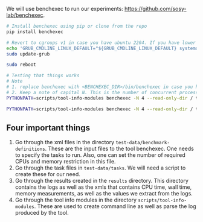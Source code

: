 We will use benchexec to run our experiments: https://github.com/sosy-lab/benchexec.

```bash
# Install benchexec using pip or clone from the repo
pip install benchexec

# Revert to cgroups v1 in case you have ubuntu 2204. If you have lower versions then you can ignore the following 3 commands
echo 'GRUB_CMDLINE_LINUX_DEFAULT="${GRUB_CMDLINE_LINUX_DEFAULT} systemd.unified_cgroup_hierarchy=0"' | sudo tee /etc/default/grub.d/cgroupsv1-for-benchexec.cfg
sudo update-grub

sudo reboot

# Testing that things works
# Note
# 1. replace benchexec with <BENCHEXEC_DIR>/bin/benchexec in case you have cloned it
# 2. Keep a note of capital N. This is the number of concurrent processes used. Small is for name.
PYTHONPATH=scripts/tool-info-modules benchexec -N 4 --read-only-dir / test-data/benchmark-definitions/storm.xml --tool-dir storm/build

PYTHONPATH=scripts/tool-info-modules benchexec -N 4 --read-only-dir / test-data/benchmark-definitions/modest.xml --tool-dir Modest/
```

## Four important things
1. Go through the xml files in the directory `test-data/benchmark-definitions`. These are the input files to the tool benchexec. One needs to specify the tasks to run. Also, one can set the number of required CPUs and memory restriction in this file.
2. Go through the task files in `test-data/tasks`. We will need a script to create these for our need.
3. Go through the results created in the `results` directory. This directory contains the logs as well as the xmls that contains CPU time, wall time, memory measurements, as well as the values we extract from the logs.
4. Go through the tool info modules in the directory `scripts/tool-info-modules`. These are used to create command line as well as parse the log produced by the tool.